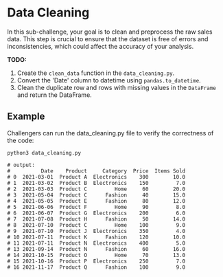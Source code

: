 # Data Cleaning

In this sub-challenge, your goal is to clean and preprocess the raw sales data. This step is crucial to ensure that the dataset is free of errors and inconsistencies, which could affect the accuracy of your analysis.

**TODO:**

1.  Create the `clean_data` function in the `data_cleaning.py`.
2.  Convert the 'Date' column to datetime using `pandas.to_datetime`.
3.  Clean the duplicate row and rows with missing values in the `DataFrame` and return the DataFrame.

## Example

Challengers can run the data_cleaning.py file to verify the correctness of the code:

```
python3 data_cleaning.py

# output:
#          Date    Product     Category  Price  Items Sold
# 0  2021-03-01  Product A  Electronics    300        10.0
# 1  2021-03-02  Product B  Electronics    150         7.0
# 2  2021-03-03  Product C         Home     60        20.0
# 3  2021-05-04  Product C      Fashion     40        15.0
# 4  2021-05-05  Product E      Fashion     80        12.0
# 5  2021-06-06  Product F         Home     90         8.0
# 6  2021-06-07  Product G  Electronics    200         6.0
# 7  2021-07-08  Product H      Fashion     50        14.0
# 8  2021-07-10  Product C         Home    100         9.0
# 9  2021-07-10  Product J  Electronics    350         4.0
# 10 2021-07-11  Product K      Fashion    120        10.0
# 11 2021-07-11  Product N  Electronics    400         5.0
# 13 2021-09-14  Product N      Fashion     60        16.0
# 14 2021-10-15  Product O         Home     70        13.0
# 15 2021-10-16  Product P  Electronics    250         7.0
# 16 2021-11-17  Product Q      Fashion    100         9.0
```
